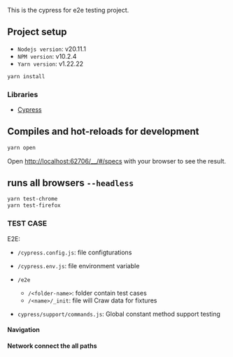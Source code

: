This is the cypress for e2e testing project.

## Project setup

- `Nodejs version`: v20.11.1
- `NPM version`: v10.2.4
- `Yarn version`: v1.22.22

```bash
yarn install
```

### Libraries

- [Cypress](https://www.cypress.io/)


## Compiles and hot-reloads for development

```bash
yarn open
```

Open [http://localhost:62706/\_\_/#/specs](http://localhost:62706/__/#/specs) with your browser to see the result.

##  runs all browsers `--headless`

```bash
yarn test-chrome
yarn test-firefox
```

### TEST CASE

E2E:
- `/cypress.config.js`: file configturations
- `/cypress.env.js`: file environment variable

- `/e2e`
  - `/<folder-name>`: folder contain test cases
  - `/<name>/_init`: file will Craw data for fixtures

- `cypress/support/commands.js`: Global constant method support testing


<!-- cypress run --spec 'path/to/files/*.spec.js' -->

#### Navigation

#### Network connect the all paths
